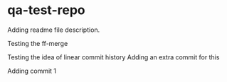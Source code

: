 # qa-test-repo

Adding readme file description.

Testing the ff-merge

Testing the idea of linear commit history
Adding an extra commit for this

Adding commit 1
